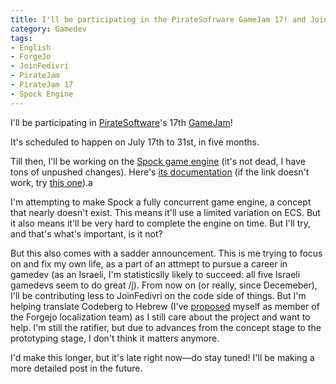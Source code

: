 ```yaml
---
title: I'll be participating in the PirateSofrware GameJam 17! and JoinFedivri
category: Gamedev
tags:
- English
- ForgeJo
- JoinFedivri
- PirateJam
- PirateJam 17
- Spock Engine
---
```


I'll be participating in [PirateSoftware](https://gopiratesoftware.com/)'s 17th [GameJam](https://itch.io/jam/pirate)!

It's scheduled to happen on July 17th to 31st, in five months.

Till then, I'll be working on the [Spock game engine](https://codeberg.org/Laxystem/Spock)
(it's not dead, I have tons of unpushed changes). Here's [its documentation](https://codeberg.laxla.quest/Spock)
(if the link doesn't work, try [this one](https://github.laxla.quest/Spock)).a

I'm attempting to make Spock a fully concurrent game engine,
a concept that nearly doesn't exist. This means it'll use a limited variation on ECS.
But it also means it'll be very hard to complete the engine on time.
But I'll try, and that's what's important, is it not?

But this also comes with a sadder announcement. This is me trying to focus on and fix my own life, as a part of an attmept to pursue a career in gamedev (as an Israeli, I'm statisticslly likely to succeed: all five Israeli gamedevs seem to do great /j). From now on (or really, since Decemeber), I'll be contributing less to JoinFedivri on the code side of things. But I'm helping translate Codeberg to Hebrew (I've [proposed](https://codeberg.org/forgejo/governance/issues/220) myself as member of the Forgejo localization team) as I still care about the project and want to help. I'm still the ratifier, but due to advances from the concept stage to the prototyping stage, I don't think it matters anymore.

I'd make this longer, but it's late right now—do stay tuned!
I'll be making a more detailed post in the future.
